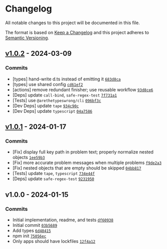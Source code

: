 # Changelog

All notable changes to this project will be documented in this file.

The format is based on [Keep a Changelog](https://keepachangelog.com/en/1.0.0/)
and this project adheres to [Semantic Versioning](https://semver.org/spec/v2.0.0.html).

## [v1.0.2](https://github.com/ljharb/validate-exports-object/compare/v1.0.1...v1.0.2) - 2024-03-09

### Commits

- [types] hand-write d.ts instead of emitting it [`683d8ca`](https://github.com/ljharb/validate-exports-object/commit/683d8ca8b747e4ff755124e61be3eee91ffd919f)
- [types] use shared config [`cd61ef2`](https://github.com/ljharb/validate-exports-object/commit/cd61ef2287e03aa12a7c723521691aefa0de2f23)
- [actions] remove redundant finisher; use reusable workflow [`93d8ce6`](https://github.com/ljharb/validate-exports-object/commit/93d8ce6abce5074f7173020edde5565b274b1b9d)
- [Deps] update `call-bind`, `safe-regex-test` [`7f731a1`](https://github.com/ljharb/validate-exports-object/commit/7f731a1867a79743a2a619570ac9eddd06b6e948)
- [Tests] use `@arethetypeswrong/cli` [`096bf3c`](https://github.com/ljharb/validate-exports-object/commit/096bf3c8322ff32041bcb6925feb0706f5ef9731)
- [Dev Deps] update `tape` [`934c90c`](https://github.com/ljharb/validate-exports-object/commit/934c90cb82d7fff390aa0ba9cf6a81b73e1622b9)
- [Dev Deps] update `typescript` [`04a7586`](https://github.com/ljharb/validate-exports-object/commit/04a7586de9d907d10d7544480dcfa9044612fa29)

## [v1.0.1](https://github.com/ljharb/validate-exports-object/compare/v1.0.0...v1.0.1) - 2024-01-17

### Commits

- [Fix] display full key path in problem text; properly normalize nested objects [`1ee59b3`](https://github.com/ljharb/validate-exports-object/commit/1ee59b31d5b3dcca8b709f0828f57b9008f9a834)
- [Fix] more accurate problem messages when multiple problems [`f9de2a3`](https://github.com/ljharb/validate-exports-object/commit/f9de2a37ad3afa4067bb1cb85adf672235ca7db2)
- [Fix] nested objects that are empty should be skipped [`04bb817`](https://github.com/ljharb/validate-exports-object/commit/04bb817cb3632bf850e77ed22ebd24467a7e7ead)
- [Tests] update `tape`, `typescript` [`734e44f`](https://github.com/ljharb/validate-exports-object/commit/734e44f18587007299ca79aaafc45e2472c7219f)
- [Deps] update `safe-regex-test` [`9231950`](https://github.com/ljharb/validate-exports-object/commit/92319502602482daaa8399548195bd5920713431)

## v1.0.0 - 2024-01-15

### Commits

- Initial implementation, readme, and tests [`df60938`](https://github.com/ljharb/validate-exports-object/commit/df60938c673cd00df16a6970383c3e15bd2fab8d)
- Initial commit [`03b5689`](https://github.com/ljharb/validate-exports-object/commit/03b56890184d2910fc65ce11f13ffedb26e64b09)
- Add types [`6d48415`](https://github.com/ljharb/validate-exports-object/commit/6d484153ebdff4a6b661a7fcf16a5005e01abd32)
- npm init [`75056ec`](https://github.com/ljharb/validate-exports-object/commit/75056ec1d64e51f94e3cb97f86626c14e91aa599)
- Only apps should have lockfiles [`12f4a12`](https://github.com/ljharb/validate-exports-object/commit/12f4a123b77024581b341b2c5fbec8f185ee8197)
